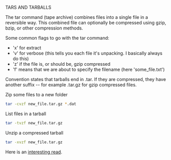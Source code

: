 TARS AND TARBALLS

The tar command (tape archive) combines files into a single file in a reversible way.
This combined file can optionally be compressed using gzip, bzip, or other compression methods.

Some common flags to go with the tar command:
* 'x' for extract
* 'v' for verbose (this tells you each file it's unpacking. I basically always do this)
* 'z' if the file is, or should be, gzip compressed
* 'f' means that we are about to specify the filename (here 'some_file.txt')

Convention states that tarballs end in .tar.
If they are compressed, they have another suffix -- for example .tar.gz for gzip compressed files.

Zip some files to a new folder
```bash
tar -cvzf new_file.tar.gz *.dat
```

List files in a tarball
```bash
tar -tvzf new_file.tar.gz
```

Unzip a compressed tarball
```bash
tar -xvzf new_file.tar.gz
```

Here is an [interesting read](http://blog.extracheese.org/2010/05/the-tar-pipe.html).
